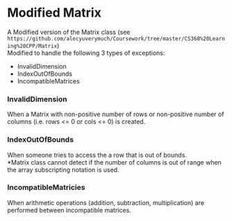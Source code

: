 # Modified Matrix
A Modified version of the Matrix class (see `https://github.com/alecyuverymuch/Coursework/tree/master/CS368%20Learning%20CPP/Matrix`)  
Modified to handle the following 3 types of exceptions: 
- InvalidDimension  
- IndexOutOfBounds  
- IncompatibleMatrices  
  
### InvalidDimension
When a Matrix with non-positive number of rows or non-positive number of columns (i.e. rows <= 0 or cols <= 0) is created.  

### IndexOutOfBounds
When someone tries to access the a row that is out of bounds.  
*Matrix class cannot detect if the number of columns is out of range when the array subscripting notation is used.  

### IncompatibleMatricies
When arithmetic operations (addition, subtraction, multiplication) are performed between incompatible matrices.


